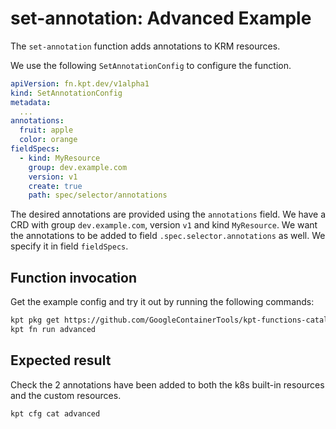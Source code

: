 # set-annotation: Advanced Example

The `set-annotation` function adds annotations to KRM resources.

We use the following `SetAnnotationConfig` to configure the function.

```yaml
apiVersion: fn.kpt.dev/v1alpha1
kind: SetAnnotationConfig
metadata:
  ...
annotations:
  fruit: apple
  color: orange
fieldSpecs:
  - kind: MyResource
    group: dev.example.com
    version: v1
    create: true
    path: spec/selector/annotations
```

The desired annotations are provided using the `annotations` field. We have a
CRD with group `dev.example.com`, version `v1` and kind `MyResource`. We want
the annotations to be added to field `.spec.selector.annotations` as well. We
specify it in field `fieldSpecs`.

## Function invocation

Get the example config and try it out by running the following commands:

```sh
kpt pkg get https://github.com/GoogleContainerTools/kpt-functions-catalog.git/examples/mutators/set-annotation/advanced .
kpt fn run advanced
```

## Expected result

Check the 2 annotations have been added to both the k8s built-in resources and
the custom resources.

```sh
kpt cfg cat advanced
```
